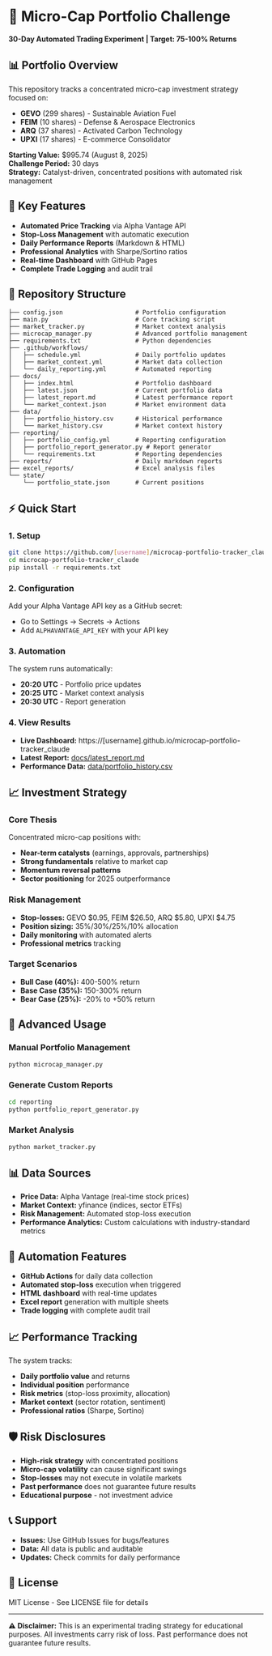 # 🚀 Micro-Cap Portfolio Challenge

**30-Day Automated Trading Experiment | Target: 75-100% Returns**

## 📊 Portfolio Overview

This repository tracks a concentrated micro-cap investment strategy focused on:
- **GEVO** (299 shares) - Sustainable Aviation Fuel
- **FEIM** (10 shares) - Defense & Aerospace Electronics  
- **ARQ** (37 shares) - Activated Carbon Technology
- **UPXI** (17 shares) - E-commerce Consolidator

**Starting Value:** $995.74 (August 8, 2025)  
**Challenge Period:** 30 days  
**Strategy:** Catalyst-driven, concentrated positions with automated risk management

## 🎯 Key Features

- **Automated Price Tracking** via Alpha Vantage API
- **Stop-Loss Management** with automatic execution
- **Daily Performance Reports** (Markdown & HTML)
- **Professional Analytics** with Sharpe/Sortino ratios
- **Real-time Dashboard** with GitHub Pages
- **Complete Trade Logging** and audit trail

## 📁 Repository Structure

```
├── config.json                    # Portfolio configuration
├── main.py                        # Core tracking script  
├── market_tracker.py              # Market context analysis
├── microcap_manager.py            # Advanced portfolio management
├── requirements.txt               # Python dependencies
├── .github/workflows/
│   ├── schedule.yml               # Daily portfolio updates
│   ├── market_context.yml         # Market data collection
│   └── daily_reporting.yml        # Automated reporting
├── docs/
│   ├── index.html                 # Portfolio dashboard
│   ├── latest.json                # Current portfolio data
│   ├── latest_report.md           # Latest performance report
│   └── market_context.json        # Market environment data
├── data/
│   ├── portfolio_history.csv      # Historical performance
│   └── market_history.csv         # Market context history
├── reporting/
│   ├── portfolio_config.yml       # Reporting configuration
│   ├── portfolio_report_generator.py # Report generator
│   └── requirements.txt           # Reporting dependencies
├── reports/                       # Daily markdown reports
├── excel_reports/                 # Excel analysis files
└── state/
    └── portfolio_state.json       # Current positions
```

## ⚡ Quick Start

### 1. Setup
```bash
git clone https://github.com/[username]/microcap-portfolio-tracker_claude
cd microcap-portfolio-tracker_claude
pip install -r requirements.txt
```

### 2. Configuration
Add your Alpha Vantage API key as a GitHub secret:
- Go to Settings → Secrets → Actions
- Add `ALPHAVANTAGE_API_KEY` with your API key

### 3. Automation
The system runs automatically:
- **20:20 UTC** - Portfolio price updates
- **20:25 UTC** - Market context analysis  
- **20:30 UTC** - Report generation

### 4. View Results
- **Live Dashboard:** https://[username].github.io/microcap-portfolio-tracker_claude
- **Latest Report:** [docs/latest_report.md](docs/latest_report.md)
- **Performance Data:** [data/portfolio_history.csv](data/portfolio_history.csv)

## 📈 Investment Strategy

### Core Thesis
Concentrated micro-cap positions with:
- **Near-term catalysts** (earnings, approvals, partnerships)
- **Strong fundamentals** relative to market cap
- **Momentum reversal patterns**
- **Sector positioning** for 2025 outperformance

### Risk Management
- **Stop-losses:** GEVO $0.95, FEIM $26.50, ARQ $5.80, UPXI $4.75
- **Position sizing:** 35%/30%/25%/10% allocation
- **Daily monitoring** with automated alerts
- **Professional metrics** tracking

### Target Scenarios
- **Bull Case (40%):** 400-500% return
- **Base Case (35%):** 150-300% return  
- **Bear Case (25%):** -20% to +50% return

## 🔧 Advanced Usage

### Manual Portfolio Management
```bash
python microcap_manager.py
```

### Generate Custom Reports
```bash
cd reporting
python portfolio_report_generator.py
```

### Market Analysis
```bash
python market_tracker.py
```

## 📊 Data Sources

- **Price Data:** Alpha Vantage (real-time stock prices)
- **Market Context:** yfinance (indices, sector ETFs)
- **Risk Management:** Automated stop-loss execution
- **Performance Analytics:** Custom calculations with industry-standard metrics

## 🤖 Automation Features

- **GitHub Actions** for daily data collection
- **Automated stop-loss** execution when triggered
- **HTML dashboard** with real-time updates
- **Excel report** generation with multiple sheets
- **Trade logging** with complete audit trail

## 📈 Performance Tracking

The system tracks:
- **Daily portfolio value** and returns
- **Individual position** performance
- **Risk metrics** (stop-loss proximity, allocation)
- **Market context** (sector rotation, sentiment)
- **Professional ratios** (Sharpe, Sortino)

## 🛡️ Risk Disclosures

- **High-risk strategy** with concentrated positions
- **Micro-cap volatility** can cause significant swings
- **Stop-losses** may not execute in volatile markets
- **Past performance** does not guarantee future results
- **Educational purpose** - not investment advice

## 📞 Support

- **Issues:** Use GitHub Issues for bugs/features
- **Data:** All data is public and auditable
- **Updates:** Check commits for daily performance

## 📜 License

MIT License - See LICENSE file for details

---

**⚠️ Disclaimer:** This is an experimental trading strategy for educational purposes. All investments carry risk of loss. Past performance does not guarantee future results.
